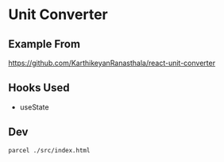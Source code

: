 # Unit Converter

## Example From

https://github.com/KarthikeyanRanasthala/react-unit-converter

## Hooks Used

- useState

## Dev

`parcel ./src/index.html`
